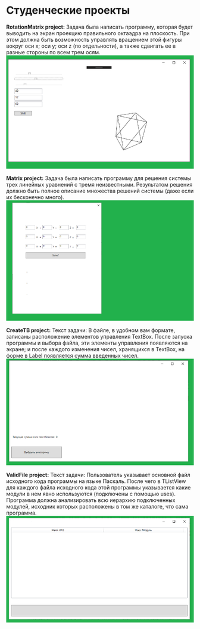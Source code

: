 # Студенческие проекты

**RotationMatrix project:**
Задача была написать программу, которая будет выводить на экран проекцию правильного октаэдра на плоскость.
При этом должна быть возможность управлять вращением этой фигуры вокруг оси x; оси y; оси z
(по отдельности), а также сдвигать ее в разные стороны по всем трем осям.
![](imgforprojects/Поворот.png)


**Matrix project:**
Задача была написать программу для решения системы трех линейных уравнений с тремя неизвестными. Результатом решения
должно быть полное описание множества решений системы (даже если их бесконечно много).
![](imgforprojects/Матрица.png)

**CreateTB project:**
Текст задачи: В файле, в удобном вам формате, записаны расположение элементов управления TextBox. После
запуска программы и выбора файла, эти элементы управления появляются на экране; и после каждого
изменения чисел, хранящихся в TextBox, на форме в Label появляется сумма введенных чисел.
![](imgforprojects/Игра.png)


**ValidFile project:**
Текст задачи: Пользователь указывает основной файл исходного кода программы на языке Паскаль. После чего
в TListView для каждого файла исходного кода этой программы указывается какие модули в нем
явно используются (подключены с помощью uses). Программа должна анализировать всю иерархию
подключенных модулей, исходник которых расположены в том же каталоге, что сама программа.
![](imgforprojects/ВалидPasФайлов.png)
